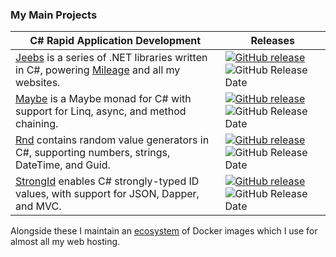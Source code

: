 ### My Main Projects

| C# Rapid Application Development | Releases |
|-|-|
| [Jeebs](https://github.com/bfren/jeebs) is a series of .NET libraries written in C#, powering [Mileage](https://github.com/bfren/mileage) and all my websites. | [![GitHub release](https://img.shields.io/github/v/release/bfren/jeebs?include_prereleases&label=latest)](https://www.nuget.org/packages/jeebs/) ![GitHub Release Date](https://img.shields.io/github/release-date-pre/bfren/jeebs?label=date) |
| [Maybe](https://github.com/bfren/maybe) is a Maybe monad for C# with support for Linq, async, and method chaining. | [![GitHub release](https://img.shields.io/github/v/release/bfren/maybe?include_prereleases&label=latest)](https://www.nuget.org/packages/maybef/) ![GitHub Release Date](https://img.shields.io/github/release-date/bfren/maybe?label=date) |
| [Rnd](https://github.com/bfren/rnd) contains random value generators in C#, supporting numbers, strings, DateTime, and Guid. | [![GitHub release](https://img.shields.io/github/v/release/bfren/rnd?include_prereleases&label=latest)](https://www.nuget.org/packages/rnd/) ![GitHub Release Date](https://img.shields.io/github/release-date/bfren/rnd?label=date) |
| [StrongId](https://github.com/bfren/strongid) enables C# strongly-typed ID values, with support for JSON, Dapper, and MVC. | [![GitHub release](https://img.shields.io/github/v/release/bfren/strongid?include_prereleases&label=latest)](https://www.nuget.org/packages/strongid/) ![GitHub Release Date](https://img.shields.io/github/release-date/bfren/strongid?label=date) |

Alongside these I maintain an [ecosystem](https://github.com/bfren/docker) of Docker images which I use for almost all my web hosting.
